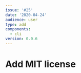 ```yaml
---
issue: '#25'
date: '2020-04-24'
audience: user
type: add
components:
  - cli
version: 0.0.6
---
```

# Add MIT license
